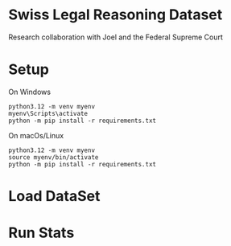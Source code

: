 # Swiss Legal Reasoning Dataset
Research collaboration with Joel and the Federal Supreme Court

# Setup
On Windows
```
python3.12 -m venv myenv
myenv\Scripts\activate 
python -m pip install -r requirements.txt
```
On macOs/Linux
```
python3.12 -m venv myenv
source myenv/bin/activate
python -m pip install -r requirements.txt
```

# Load DataSet


# Run Stats